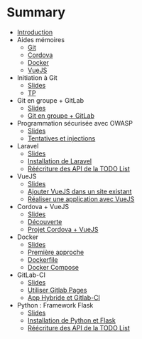 # Summary

* [Introduction](README.md)
* Aides mémoires
  * [Git](cheatsheets/git/README.md)
  * [Cordova](cheatsheets/cordova/README.md)
  * [Docker](cheatsheets/docker/README.md)
  * [VueJS](cheatsheets/vuejs/README.md)
* Initiation à Git
  * [Slides](https://c4software.github.io/bts-sio/cours/sources/revealjs/index.html?source=git)
  * [TP](tp/git_initiation/README.md)
* Git en groupe + GitLab
  * [Slides](https://c4software.github.io/bts-sio/cours/sources/revealjs/index.html?source=gitlab)
  * [Git en groupe + GitLab](tp/gitlab/README.md)
* Programmation sécurisée avec OWASP
  * [Slides](https://c4software.github.io/bts-sio/cours/sources/revealjs/index.html?source=securite_applications)
  * [Tentatives et injections](tp/securite/README.md)
* Laravel
  * [Slides](https://c4software.github.io/bts-sio/cours/sources/revealjs/index.html?source=laravel)
  * [Installation de Laravel](tp/laravel/introduction.md)
  * [Réécriture des API de la TODO List](tp/laravel/creation_api.md)
* VueJS
  * [Slides](https://c4software.github.io/bts-sio/cours/sources/revealjs/index.html?source=vuejs)
  * [Ajouter VueJS dans un site existant](tp/vuejs/tp1.md)
  * [Réaliser une application avec VueJS](tp/vuejs/tp2.md)
* Cordova + VueJS
  * [Slides](https://rawgit.com/c4software/bts/master/cours/cordova/)
  * [Découverte](tp/cordova/decouverte.md)
  * [Projet Cordova + VueJS](tp/cordova/vuejs_cordova.md)
* Docker
  * [Slides](https://rawgit.com/c4software/bts/master/cours/docker/)
  * [Première approche](tp/docker/introduction.md)
  * [Dockerfile](tp/docker/dockerfile.md)
  * [Docker Compose](tp/docker/docker_compose.md)
* GitLab-CI
  * [Slides](https://c4software.github.io/bts-sio/cours/sources/revealjs/index.html?source=gitlabci)
  * [Utiliser Gitlab Pages](tp/ci/pages.md)
  * [App Hybride et Gitlab-CI](tp/ci/ci-hybride.md)
* Python : Framework Flask
  * [Slides](https://rawgit.com/c4software/bts/master/cours/python/)
  * [Installation de Python et Flask](./tp/python/flask.md)
  * [Réécriture des API de la TODO List](./tp/python/flask_todolist_api.md)
